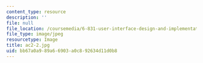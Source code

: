 ```yaml
---
content_type: resource
description: ''
file: null
file_location: /coursemedia/6-831-user-interface-design-and-implementation-spring-2011/bb67a0a989a66903a0c892634d11d0b8_ac2-2.jpg
file_type: image/jpeg
resourcetype: Image
title: ac2-2.jpg
uid: bb67a0a9-89a6-6903-a0c8-92634d11d0b8
---
```


